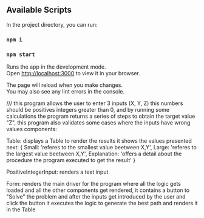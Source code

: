 ## Available Scripts

In the project directory, you can run:

### `npm i`
### `npm start`

Runs the app in the development mode.\
Open [http://localhost:3000](http://localhost:3000) to view it in your browser.

The page will reload when you make changes.\
You may also see any lint errors in the console.

///
this program allows the user to enter 3 inputs (X, Y, Z) this numbers should be positives integers greater than 0, and by running some calculations the program returns a series of steps to obtain the target value "Z", this program also validates some cases where the inputs have wrong values components:

Table: displays a Table to render the results it shows the values presented next:
    {
        Small: 'referes to the smallest value beetween X,Y',
        Large: 'referes to the largest value beetween X,Y',
        Explanation: 'offers a detail about the procedure the program executed to get the result'
    }

PositiveIntegerInput: renders a text input 

Form: renders the main driver for the program where all the logic gets loaded and all the other components get rendered, it contains a button to "Solve" the problem and after the inputs get introduced by the user and click the button it executes the logic to generate the best path and renders it in the Table
